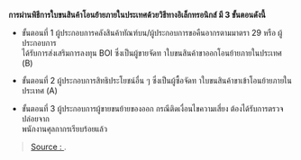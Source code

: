
**การผ่านพิธีการใบขนสินค้าโอนย้ายภายในประเทศด้วยวิธีทางอิเล็กทรอนิกส์ มี 3 ขั้นตอนดังนี้**  

- ขั้นตอนที่ 1 ผู้ประกอบการคลังสินค้าทัณฑ์บน/ผู้ประกอบการขอคืนอากรตามมาตรา 29 หรือ ผู้ประกอบการ  
ได้รับการส่งเสริมการลงทุน BOI ซึ่งเป็นผู้ขายจัดท าใบขนสินค้าขาออกโอนย้ายภายในประเทศ (B)  

- ขั้นตอนที่ 2 ผู้ประกอบการสิทธิประโยชน์อื่น ๆ ซึ่งเป็นผู้ซื้อจัดท าใบขนสินค้าขาเข้าโอนย้ายภายในประเทศ (A)  

- ขั้นตอนที่ 3 ผู้ประกอบการผู้ขายขนย้ายของออก กรณีติดเงื่อนไขความเสี่ยง ต้องได้รับการตรวจปล่อยจาก  
พนักงานศุลกากรเรียบร้อยแล้ว

> [Source : ](https://).
<!--stackedit_data:
eyJoaXN0b3J5IjpbMTgyOTQ4NDk3OF19
-->